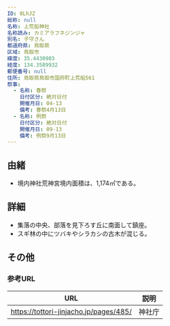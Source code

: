 ```yaml
---
ID: 0LhJZ
総称: null
名称: 上荒船神社
名称読み: カミアラフネジンジャ
別名: 子守さん
都道府県: 鳥取県
区域: 鳥取市
緯度: 35.4430903
経度: 134.3589932
郵便番号: null
住所: 鳥取県鳥取市国府町上荒船561
祭事:
  - 名称: 春祭
    日付区分: 絶対日付
    開催月日: 04-13
    備考: 春祭4月13日
  - 名称: 例祭
    日付区分: 絶対日付
    開催月日: 09-13
    備考: 例祭9月13日
---
```


## 由緒

- 境内神社荒神宮境内面積は、1,174㎡である。

## 詳細

- 集落の中央、部落を見下ろす丘に南面して鎮座。
- スギ林の中にツバキやシラカシの古木が混じる。

## その他

### 参考URL

| URL                                    | 説明   |
| -------------------------------------- | ------ |
| https://tottori-jinjacho.jp/pages/485/ | 神社庁 |
